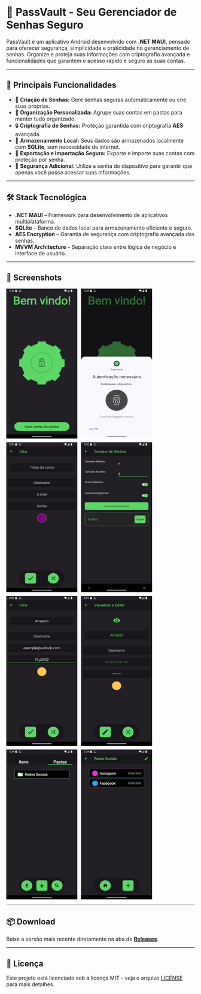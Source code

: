 # **📱 PassVault - Seu Gerenciador de Senhas Seguro**

PassVault é um aplicativo Android desenvolvido com **.NET MAUI**, pensado para oferecer segurança, simplicidade e praticidade no gerenciamento de senhas. Organize e proteja suas informações com criptografia avançada e funcionalidades que garantem o acesso rápido e seguro às suas contas.

---

## 🚀 **Principais Funcionalidades**

- 🔑 **Criação de Senhas:** Gere senhas seguras automaticamente ou crie suas próprias.  
- 📂 **Organização Personalizada:** Agrupe suas contas em pastas para manter tudo organizado.  
- 🔒 **Criptografia de Senhas:** Proteção garantida com criptografia **AES** avançada.  
- 💾 **Armazenamento Local:** Seus dados são armazenados localmente com **SQLite**, sem necessidade de internet.  
- 🔐 **Exportação e Importação Segura:** Exporte e importe suas contas com proteção por senha.  
- 📱 **Segurança Adicional:** Utilize a senha do dispositivo para garantir que apenas você possa acessar suas informações.  

---

## 🛠️ **Stack Tecnológica**

- **.NET MAUI** – Framework para desenvolvimento de aplicativos multiplataforma.  
- **SQLite** – Banco de dados local para armazenamento eficiente e seguro.  
- **AES Encryption** – Garantia de segurança com criptografia avançada das senhas.  
- **MVVM Architecture** – Separação clara entre lógica de negócio e interface de usuário.  

---

## 📸 **Screenshots**

<div style="display: flex; flex-wrap: wrap; gap: 10px;">
  <img src="https://github.com/lucasdavi99/PassVault/blob/main/Assets/Screenshot_1739467710.png?raw=true" alt="Imagem 1" width="190" height="400"/>
  <img src="https://github.com/lucasdavi99/PassVault/blob/main/Assets/Screenshot_1739467727.png?raw=true" alt="Imagem 2" width="190" height="400"/>
  <img src="https://github.com/lucasdavi99/PassVault/blob/main/Assets/Screenshot_1739467812.png?raw=true" alt="Imagem 3" width="190" height="400"/>
  <img src="https://github.com/lucasdavi99/PassVault/blob/main/Assets/Screenshot_1739467852.png?raw=true" alt="Imagem 4" width="190" height="400"/>
  <img src="https://github.com/lucasdavi99/PassVault/blob/main/Assets/Screenshot_1739467878.png?raw=true" alt="Imagem 5" width="190" height="400"/>
  <img src="https://github.com/lucasdavi99/PassVault/blob/main/Assets/Screenshot_1739467891.png?raw=true" alt="Imagem 6" width="190" height="400"/>
  <img src="https://github.com/lucasdavi99/PassVault/blob/main/Assets/Screenshot_1739468051.png?raw=true" alt="Imagem 7" width="190" height="400"/>
  <img src="https://github.com/lucasdavi99/PassVault/blob/main/Assets/Screenshot_1739468053.png?raw=true" alt="Imagem 8" width="190" height="400"/>
</div>

---

## 📦 **Download**

Baixe a versão mais recente diretamente na aba de [**Releases**](https://github.com/lucasdavi99/PassVault/releases).

---

## 📝 **Licença**

Este projeto está licenciado sob a licença MIT - veja o arquivo [LICENSE](LICENSE) para mais detalhes.

